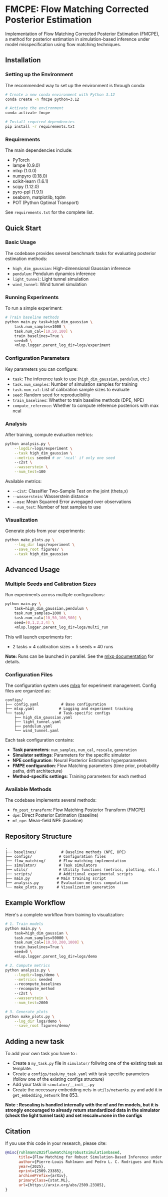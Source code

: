 # FMCPE: Flow Matching Corrected Posterior Estimation

Implementation of Flow Matching Corrected Posterior Estimation (FMCPE), a method for posterior estimation in simulation-based inference under model misspecification using flow matching techniques.

## Installation

### Setting up the Environment

The recommended way to set up the environment is through conda:

```bash
# Create a new conda environment with Python 3.12
conda create -n fmcpe python=3.12

# Activate the environment
conda activate fmcpe

# Install required dependencies
pip install -r requirements.txt
```

### Requirements

The main dependencies include:
- PyTorch
- lampe (0.9.0)
- mlxp (1.0.0)
- numpyro (0.18.0)
- scikit-learn (1.6.1)
- scipy (1.12.0)
- pyro-ppl (1.9.1)
- seaborn, matplotlib, tqdm
- POT (Python Optimal Transport)

See `requirements.txt` for the complete list.

## Quick Start

### Basic Usage

The codebase provides several benchmark tasks for evaluating posterior estimation methods:
- `high_dim_gaussian`: High-dimensional Gaussian inference
- `pendulum`: Pendulum dynamics inference
- `light_tunnel`: Light tunnel simulation
- `wind_tunnel`: Wind tunnel simulation

### Running Experiments

To run a simple experiment:

```bash
# Train baseline methods
python main.py task=high_dim_gaussian \
    task.num_samples=1000 \
    task.num_cal=[10,50,100] \
    train_baselines=True \
    seed=0 \
    +mlxp.logger.parent_log_dir=logs/experiment
```

### Configuration Parameters

Key parameters you can configure:
- `task`: The inference task to use (`high_dim_gaussian`, `pendulum`, etc.)
- `task.num_samples`: Number of simulation samples for training
- `task.num_cal`: List of calibration sample sizes to evaluate
- `seed`: Random seed for reproducibility
- `train_baselines`: Whether to train baseline methods (DPE, NPE)
- `compute_reference`: Whether to compute reference posteriors with max ncal

### Analysis

After training, compute evaluation metrics:

```bash
python analysis.py \
    --logdir=logs/experiment \
    --task high_dim_gaussian \
    --metrics seeded # or 'ncal' if only one seed
    --c2st \
    --wasserstein \
    --num_test=100
```

Available metrics:
- `--c2st`: Classifier Two-Sample Test on the joint (theta,x)
- `--wasserstein`: Wasserstein distance
- `--mse`: Mean Squarred Error avregaged over observations
- `--num_test`: Number of test samples to use

### Visualization

Generate plots from your experiments:

```bash
python make_plots.py \
    --log_dir logs/experiment \
    --save_root figures/ \
    --task high_dim_gaussian
```

## Advanced Usage

### Multiple Seeds and Calibration Sizes

Run experiments across multiple configurations:

```bash
python main.py \
    task=high_dim_gaussian,pendulum \
    task.num_samples=1000 \
    task.num_cal=[10,50,100,500] \
    seed=[0,1,2,3,4] \
    +mlxp.logger.parent_log_dir=logs/multi_run
```

This will launch experiments for:
- 2 tasks × 4 calibration sizes × 5 seeds = 40 runs

**Note:** Runs can be launched in parallel. See the [mlxp documentation](https://github.com/inria-thoth/mlxp) for details.

### Configuration Files

The configuration system uses [mlxp](https://github.com/inria-thoth/mlxp) for experiment management. Config files are organized as:

```
configs/
├── config.yaml          # Base configuration
├── mlxp.yaml           # Logging and experiment tracking
└── task/               # Task-specific configs
    ├── high_dim_gaussian.yaml
    ├── light_tunnel.yaml
    ├── pendulum.yaml
    └── wind_tunnel.yaml
```

Each task configuration contains:
- **Task parameters**: `num_samples`, `num_cal`, `rescale`, `generation`
- **Simulator settings**: Parameters for the specific simulator
- **NPE configuration**: Neural Posterior Estimation hyperparameters
- **FMPE configuration**: Flow Matching parameters (time prior, probability paths, drift architecture)
- **Method-specific settings**: Training parameters for each method

### Available Methods

The codebase implements several methods:
- `fm_post_transform`: Flow Matching Posterior Transform (FMCPE)
- `dpe`: Direct Posterior Estimation (baseline)
- `mf_npe`: Mean-field NPE (baseline)

## Repository Structure

```
.
├── baselines/           # Baseline methods (NPE, DPE)
├── configs/            # Configuration files
├── flow_matching/      # Flow matching implementation
├── simulator/          # Task simulators
├── utils/              # Utility functions (metrics, plotting, etc.)
├── scripts/            # Additional experimental scripts
├── main.py            # Main training script
├── analysis.py        # Evaluation metrics computation
└── make_plots.py      # Visualization generation
```

## Example Workflow

Here's a complete workflow from training to visualization:

```bash
# 1. Train models
python main.py \
    task=high_dim_gaussian \
    task.num_samples=50000 \
    task.num_cal=[10,50,200,1000] \
    train_baselines=True \
    seed=0 \
    +mlxp.logger.parent_log_dir=logs/demo

# 2. Compute metrics
python analysis.py \
    --logdir=logs/demo \
    --metrcics seeded
    --recompute_baselines
    --recompute_method
    --c2st \
    --wasserstein \
    --num_test=2000

# 3. Generate plots
python make_plots.py \
    --log_dir logs/demo \
    --save_root figures/demo/
```

## Adding a new task

To add your own task you have to : 
- Create a `my_task.py` file in `simulator/` follwing one of the existing task as template.
- Create a `configs/task/my_task.yaml` with task specific parameters (follow one of the existing configs structure)
- Add your task in `simulator/__init__.py`
- Create the necessary embedding nets in `utils/networks.py` and add it in `get_embedding_network` line 853.

**Note : Rescaling is handled internally with the nf and fm models, but it is strongly encouraged to already return standardized data in the simulator (check the light tunnel task) and set rescale=none in the configs**

## Citation

If you use this code in your research, please cite:

```bibtex
@misc{ruhlmann2025flowmatchingrobustsimulationbased,
      title={Flow Matching for Robust Simulation-Based Inference under Model Misspecification}, 
      author={Pierre-Louis Ruhlmann and Pedro L. C. Rodrigues and Michael Arbel and Florence Forbes},
      year={2025},
      eprint={2509.23385},
      archivePrefix={arXiv},
      primaryClass={stat.ML},
      url={https://arxiv.org/abs/2509.23385}, 
}
```
